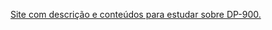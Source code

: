 [Site com descrição e conteúdos para estudar sobre DP-900.](https://learn.microsoft.com/pt-br/credentials/certifications/azure-data-fundamentals/?practice-assessment-type=certification)

